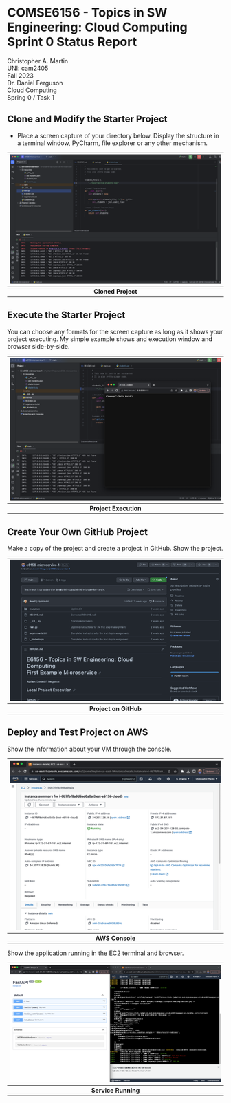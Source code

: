 # COMSE6156 - Topics in SW Engineering: Cloud Computing<br>Sprint 0 Status Report

Christopher A. Martin  
UNI: cam2405  
Fall 2023  
Dr. Daniel Ferguson  
Cloud Computing  
Spring 0 / Task 1

## Clone and Modify the Starter Project

- Place a screen capture of your directory below. Display the structure in a terminal window, PyCharm, file explorer
or any other mechanism.

| <img src="./1-clone.png"> |
|:-----------------------------------:|
|         __Cloned Project__          | 

## Execute the Starter Project

You can choose any formats for the screen capture as long as it shows your project executing. My simple example shows
and execution window and browser side-by-side.

| <img src="./2-execute.png"> |
|:-----------------------------------:|
|        __Project Execution__        | 


## Create Your Own GitHub Project

Make a copy of the project and create a project in GitHub. Show the project.

| <img src="./3-make.png"> |
|:------------------------:|
|  __Project on GitHub__   | 


## Deploy and Test Project on AWS

Show the information about your VM through the console.

| <img src="./4-deploy.png"> |
|:-----------------------------:|
|        __AWS Console__        | 

Show the application running in the EC2 terminal and browser.

| <img src="./5-test.png"> |
|:-----------------------------:|
|      __Service Running__      | 

